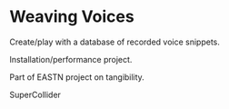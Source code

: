 Weaving Voices
==============

Create/play with a database of recorded voice snippets. 

Installation/performance project. 

Part of EASTN project on tangibility.  

SuperCollider
